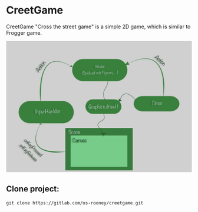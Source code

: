 # CreetGame

CreetGame "Cross the street game" is a simple 2D game, which is similar to Frogger game. 

<img src="src/img/designPattern.jpg" style="width:40rem">

## Clone project:
```
git clone https://gitlab.com/os-rooney/creetgame.git

```
